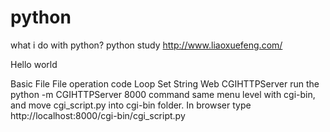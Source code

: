 # python

what i do with python?
python study http://www.liaoxuefeng.com/

Hello world

Basic
File
	File operation code 
Loop
Set
String
Web
CGIHTTPServer
run the python -m CGIHTTPServer 8000 command same menu level with cgi-bin,
and move cgi_script.py into cgi-bin folder.
In browser type http://localhost:8000/cgi-bin/cgi_script.py

